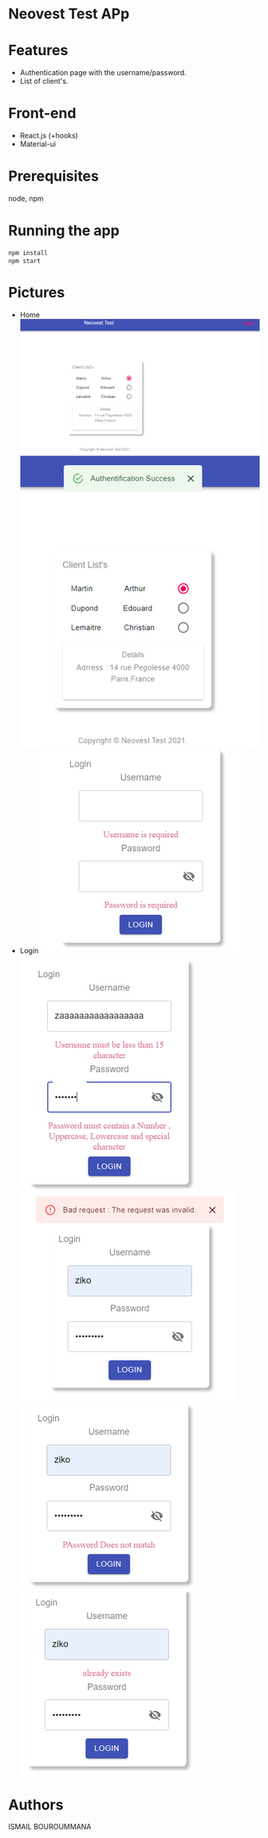 # Neovest Test APp
  
# Features
  * Authentication page with the username/password.
  * List of client's.

# Front-end
  * React.js (+hooks)
  * Material-ui
# Prerequisites
  node, npm
# Running the app
```
npm install
npm start
```
# Pictures
* Home
![Home](src/images/home0.PNG)
![Home1](src/images/home.PNG)
* Login
![Gestion Error](/src/images/required.PNG)
![Gestion Error1](/src/images/gestion_Erreur.PNG)
![Gestion Error2](/src/images/gestion_Erreur_Back.PNG)
![Gestion Error3](/src/images/notmatch.PNG)
![Gestion Error4](/src/images/already_exist.PNG)
# Authors
ISMAIL BOUROUMMANA
